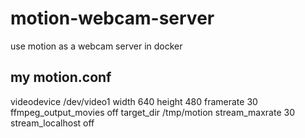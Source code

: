 # motion-webcam-server
use motion as a webcam server in docker

## my motion.conf
videodevice /dev/video1
width 640
height 480
framerate 30
ffmpeg_output_movies off
target_dir /tmp/motion
stream_maxrate 30
stream_localhost off